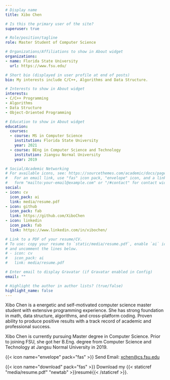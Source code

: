 ```yaml
---
# Display name
title: Xibo Chen

# Is this the primary user of the site?
superuser: true

# Role/position/tagline
role: Master Student of Computer Science

# Organizations/Affiliations to show in About widget
organizations:
- name: Florida State University
  url: https://www.fsu.edu/

# Short bio (displayed in user profile at end of posts)
bio: My interests include C/C++, Algorithms and Data Structure.

# Interests to show in About widget
interests:
- C/C++ Programming
- Algorithms
- Data Structure
- Object-Oriented Programming

# Education to show in About widget
education:
  courses:
  - course: MS in Computer Science
    institution: Florida State University
    year: 2021
  - course: BEng in Computer Science and Technology
    institution: Jiangsu Normal University
    year: 2019

# Social/Academic Networking
# For available icons, see: https://sourcethemes.com/academic/docs/page-builder/#icons
#   For an email link, use "fas" icon pack, "envelope" icon, and a link in the
#   form "mailto:your-email@example.com" or "/#contact" for contact widget.
social:
- icon: cv
  icon_pack: ai
  link: media/resume.pdf
- icon: github
  icon_pack: fab
  link: https://github.com/XiboChen
- icon: linkedin
  icon_pack: fab
  link: https://www.linkedin.com/in/xibochen/

# Link to a PDF of your resume/CV.
# To use: copy your resume to `static/media/resume.pdf`, enable `ai` icons in `params.toml`, 
# and uncomment the lines below.
# - icon: cv
#   icon_pack: ai
#   link: media/resume.pdf

# Enter email to display Gravatar (if Gravatar enabled in Config)
email: ""

# Highlight the author in author lists? (true/false)
highlight_name: false
---
```

Xibo Chen is a energetic and self-motivated computer science master student with extensive programming experience. She has strong foundation in math, data structure, algorithms, and cross-platform coding. Proven ability to produce positive results with a track record of academic and professional success.

Xibo Chen is currently pursuing Master degree in Computer Science. Prior to joining FSU, she got her B.Eng. degree from Computer Science and Technology at Jangsu Normal University in 2019.

{{< icon name="envelope" pack="fas" >}} Send Email: <a href="mailto:bli@cs.fsu.edu">xchen@cs.fsu.edu</a>

{{< icon name="download" pack="fas" >}} Download my {{< staticref "media/resume.pdf" "newtab" >}}resumé{{< /staticref >}}.

